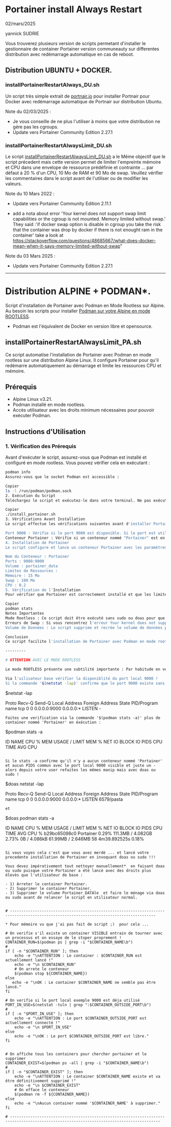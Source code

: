 # Portainer install Always Restart

02/mars/2025

yannick SUDRIE

Vous trouverez plusieurs version de scripts permetant d'installer le gestionnaire de container Portainer version communeauty sur differentes distribution avec redémarrage automatique en cas de reboot. 

## Distribution UBUNTU + DOCKER.

### installPortainerRestartAlways_DU.sh
Un script très simple extrait de [portnair.io](https://portainer.io/install.html) pour installer Portnair pour Docker avec redémarrage automatique de Portnair sur distribution Ubuntu.

Note du 02/03/2025 :

+ Je vous conseille de ne plus l'utiliser à moins que votre distribution ne gére pas les cgroups.
+ Update vers Portainer Community Edition 2.27.1


### installPortainerRestartAlwaysLimit_DU.sh
Le script [installPortainerRestartAlwaysLimit_DU.sh](https://github.com/sudtek/portainer-docker-install-always-restart/blob/4d6d67bba8cdbab746c7288a1520cd46cdb4ceae/installPortainerRestartAlwaysLimit_DU.sh) a le Même objectif que le script précedent mais cette version permet de limiter l'empreinte mémoire et CPU dans une envelope de ressource prédéfinie et contrainte ... par défaut à 20 % d'un CPU, 10 Mo de RAM et 90 Mo de swap. Veuillez vérifier les commentaires dans le script avant de l'utiliser ou de modifier les valeurs.

Note du 10 Mars 2022 :

+ Update vers Portainer Community Edition 2.11.1

+ add a nota about error 'Your kernel does not support swap limit capabilities or the cgroup is not mounted. Memory limited without swap.'
They said :'if docker swap option is disable in cgroup you take the risk that the container was drop by docker if there is not enought ram in the container'
take a look at https://stackoverflow.com/questions/48685667/what-does-docker-mean-when-it-says-memory-limited-without-swap"

Note du 03 Mars 2025 :

+ Update vers Portainer Community Edition 2.27.1

-----

# Distribution ALPINE + PODMAN*.

Script d'installation de Portainer avec Podman en Mode Rootless sur Alpine. Au besoin les scripts pour installer [Podman sur votre Alpine en mode ROOTLESS](https://github.com/sudtek/mesScriptsBash/tree/136ecd972dfbcb708babcf512d78de23b82efea8/podmanInstallPourAlpine).

* Podman est l'équivalent de Docker en version libre et opensource.

## installPortainerRestartAlwaysLimit_PA.sh

Ce script automatise l'installation de Portainer avec Podman en mode rootless sur une distribution Alpine Linux. Il configure Portainer pour qu'il redémarre automatiquement au démarrage et limite les ressources CPU et mémoire.

## Prérequis

- Alpine Linux v3.21.
- Podman installé en mode rootless.
- Accès utilisateur avec les droits minimum nécessaires pour pouvoir exécuter Podman.

## Instructions d'Utilisation

### 1. Vérification des Prérequis

Avant d'exécuter le script, assurez-vous que Podman est installé et configuré en mode rootless. Vous pouvez vérifier cela en exécutant :

```sh
podman info
Assurez-vous que le socket Podman est accessible :

Copier
ls -l /run/podman/podman.sock
2. Exécution du Script
Téléchargez le script et exécutez-le dans votre terminal. Ne pas exécuter ce script avec sudo ou doas, car cela empêcherait Portainer de fonctionner en mode rootless.

Copier
./install_portainer.sh
3. Vérifications Avant Installation
Le script effectue les vérifications suivantes avant d'installer Portainer :

Port 9000 : Vérifie si le port 9000 est disponible. Si le port est utilisé, le script affiche un message d'avertissement.
Conteneur Portainer : Vérifie si un conteneur nommé "Portainer" est en cours d'exécution. Si c'est le cas, le script l'arrête et le supprime.
4. Installation de Portainer
Le script configure et lance un conteneur Portainer avec les paramètres suivants :

Nom du Conteneur : Portainer
Ports : 9000:9000
Volume : portainer_data
Limites de Ressources :
Mémoire : 15 Mo
Swap : 100 Mo
CPU : 0.2
5. Vérification de l'Installation
Pour vérifier que Portainer est correctement installé et que les limites de ressources sont appliquées, utilisez la commande suivante :

Copier
podman stats
Notes Importantes
Mode Rootless : Ce script doit être exécuté sans sudo ou doas pour que Portainer fonctionne en mode rootless.
Erreurs de Swap : Si vous rencontrez l'erreur Your kernel does not support swap limit capabilities or the cgroup is not mounted, consultez la documentation de Podman et vérifiez les options de cgroup disponibles sur votre système.
Volume de Données : Le script supprime et recrée le volume de données portainer_data. Assurez-vous de ne pas avoir de données importantes dans ce volume avant d'exécuter le script.

Conclusion
Ce script facilite l'installation de Portainer avec Podman en mode rootless sur Alpine Linux. En suivant ces instructions, vous pouvez gérer vos conteneurs via l'interface web de Portainer exactement comme sous docker.

---------

# ATTENTION AVEC LE MODE ROOTLESS

Le mode ROOTLESS présente une subtilité importante : Par habitude en venant d'ubuntu il est facile de se pieger tout seul et d'exécuter le script via doas ou sudo. Cependant, en procédant ainsi, le conteneur Portainer ne s'exécutera plus sous l'utilisateur base qui l'a lancé, mais sous l'utilisateur root. Par conséquent, votre utilisateur ne pourra plus voir le conteneur en cours d'exécution. Si vous relancez l'installation du conteneur via le script, vous risquez de rencontrer des erreurs plus ou moins explicites et de ne pas pouvoir écraser le conteneur précédent, qui occupera toujours le port local 9000. Si vous êtes confronté à cette situation, effectuez les vérifications suivantes pour clarifier la situation : 

Via l'uilisateur base vérifier la disponiblité du port local 9000 !
Si la commande '$(netstat -lap)' confirme que le port 9000 existe sans PID -

```
$netstat -lap

Proto Recv-Q Send-Q Local Address           Foreign Address         State       PID/Program name
tcp        0      0 0.0.0.0:9000            0.0.0.0:*               LISTEN      -
```
Faites une verification via la commande '$(podman stats -a)' plus de container nommé 'Portainer' en éxécution :

```
$podman stats -a

ID          NAME        CPU %       MEM USAGE / LIMIT  MEM %       NET IO      BLOCK IO    PIDS        CPU TIME    AVG CPU
```

Si le stats -a confirme qu'il n'y a aucun conteneur nommé 'Portainer' et aucun PIDS commun avec le port local 9000 visible et juste un -  alors depuis votre user refaites les mêmes manip mais avec doas ou sudo !

```
$doas netstat -lap

Proto Recv-Q Send-Q Local Address           Foreign Address         State       PID/Program name
tcp        0      0 0.0.0.0:9000            0.0.0.0:*               LISTEN      6579/pasta
```
et 
```
$doas podman stats -a

ID            NAME        CPU %       MEM USAGE / LIMIT  MEM %       NET IO        BLOCK IO           PIDS        CPU TIME      AVG CPU %
b29bc65098c0  Portainer   0.29%       111.3MB / 4.082GB  2.73%       0B / 4.086kB  61.99MB / 2.646MB  58          4m39.892525s  0.18%
```

Si vous voyes cela c'est que vous avez merdé ... et lancé votre precedente installation de Portainer en invoquant doas ou sudo !!!

Vous devez impérativement tout nettoyer manuellement*  en faisant doas ou sudo puisque votre Portainer a été lancé avec des droits plus élevès que l'utilisateur de base :

- 1) Arreter le container Portainer.
- 2) Supprimer le container Portainer.
- 3) Supprimer le volume Portainer_DATAle  et faire le ménage via doas ou sudo avant de relancer le script en utilisateur normal.


# --------------------------------------------------------------------------------------------------------------------------------------

* Pour mémoire vu que j'ai pas fait de script ;)  pour cela ...

# On verifie s'il existe un container VISIBLE entrain de tourner avec un processus et on essaye de le stoper proprement !
CONTAINER_RUN=$(podman ps | grep -i "$CONTAINER_NAME\b")
#
if [ -n "$CONTAINER_RUN" ]; then
    echo -e "\nATTENTION : Le container : $CONTAINER_RUN est actuellement lancé !"
    echo -e "\n $CONTAINER_RUN"
    # On arrete le conteneur
    $(podman stop ${CONTAINER_NAME})
else
   echo -e "\nOK : Le container $CONTAINER_NAME ne semble pas être lancé."
fi

# On verifie si le port local exemple 9000 est déja utilisé
PORT_IN_USE=$(netstat -tuln | grep ":$CONTAINER_OUTSIDE_PORT\b")
#
if [ -n "$PORT_IN_USE" ]; then
    echo -e "\nATTENTION : Le port $CONTAINER_OUTSIDE_PORT est actuellement connecté !"
    echo -e "\n $PORT_IN_USE"
else
    echo -e "\nOK : Le port $CONTAINER_OUTSIDE_PORT est libre."
fi


# On affiche tous les containers pour chercher portainer et le supprimer
CONTAINER_EXIST=$(podman ps -all | grep -i "$CONTAINER_NAME\b")
#
if [ -n "$CONTAINER_EXIST" ]; then
    echo -e "\nATTENTION : Le container $CONTAINER_NAME existe et va être définitivement supprimé !"
    echo -e "\n $CONTAINER_EXIST"
    # On efface le conteneur
    $(podman rm -f ${CONTAINER_NAME})
else
    echo -e "\nAucun container nommé '$CONTAINER_NAME' à supprimer."
fi

# ----------------------------------------------------------------------------------------------------------------------------------------

